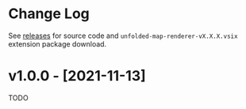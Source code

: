 # Change Log

See [releases](https://github.com/RandomFractals/unfolded-map-renderer/releases) for source code and `unfolded-map-renderer-vX.X.X.vsix` extension package download.

# v1.0.0 - [2021-11-13]

TODO